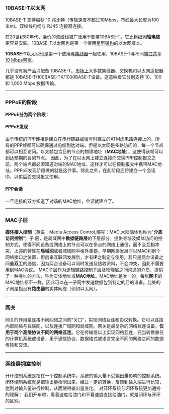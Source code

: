 

### **10BASE-T**以太网

10BASE-T 支持每秒 10 兆比特（传输速度不超过10Mbps，布线最大长度为100 米m)。双绞线电缆与 RJ45 连接器连接。

在20世纪80年代，廉价的双绞线被广泛用于部署10BASE-T，它比粗细[**同轴电缆**](https://www.techtarget.com/searchnetworking/definition/coaxial-cable-illustrated)更容易安装。10BASE-T以太网也是第一个使用[星型架构](https://www.techtarget.com/searchnetworking/definition/star-network)的以太网版本。

**10BASE-T**以太网也是第一个使用[与集线器](https://www.techtarget.com/searchnetworking/definition/hub)一起使用，10BASE-T与不同[端口共享 10 Mbps](https://www.techtarget.com/searchnetworking/definition/port)[带宽](https://www.techtarget.com/searchnetworking/definition/bandwidth)。

几乎没有新产品只配备 10BASE-T。[市场上](https://www.techtarget.com/searchnetworking/feature/Understanding-the-evolution-of-Ethernet)大多数集线器、交换机和以太网适配器都是 10BASE-T/100BASE-TX/1000BASE-T设备。这意味着它分别支持 10、100 和 1,000 Mbps 数据传输。



------

### PPPoE的阶段

**PPPoE分为两个阶段：**

#### PPPoE发现

由于传统的PPP连接是建立在串行链路或拨号时建立的ATM虚电路连接上的，所有的PPP帧都可以确保通过电缆到达对端。但是以太网是多路访问的，每一个节点都可以相互访问。以太帧包含目的节点的物理地址（**MAC地址**），这使得该帧可以到达预期的目的节点。 因此，为了在以太网上建立连接而交换PPP控制报文之前，两个端点都必须知道对端的MAC地址，这样才可以在控制报文中携带MAC地址。PPPoE发现阶段做的就是这件事。除此之外，在此阶段还将建立一个会话ID，以供后面交换报文使用。

#### PPP会话

一旦连接的双方知道了对端的MAC地址，会话就建立了。



------

### MAC子层

**媒体接入控制**（英语：Media Access Control,缩写：MAC,大陆简体也称为"**介质访问控制**”）子
层，是局域网中**数据链路层**的下层部分，提供寻址及媒体访问的控制方式，使得不同设备或网络上的节点可以在多点的网络上通信，而不会互相冲突，上述的特性在**局域网**或者城域网中格外重要。早期网络发展时以MAC判别个网络接口之位置，但后来互联网发展后，才有**IP**之制定与使用。若只是两台设备之间**全双工**的通信，因为两台设备可以同时发送及接收资料，不会冲突，因此不需要用到MAC协议。
MAC子层作为逻辑链路控制子层及物理层之间沟通的介质，提供了一种寻址的方法，称为实体地址或**MAC地址**。MAC地址是唯一的，每张**网卡**的MAC地址都不一样，因此可以在一子网中发送数据包到特定的目的设备。比处的子网是指没有**路由器**的实体网络（例如以太网）。



------

### 网关

网关的作用是连接不同网络之间的"关口"，实现网络互连和协议转换。它可以连接内部网络与互联网，以及连接广域网和局域网。网关是最复杂的网络互连设备，**仅用于两个高层协议不同的网络互连**。它在传输层以上实现网络互连，充当转换重任的计算机系统或设备，用于通信协议、数据格式或语言完全不同的网络之间的数据传输和交流。



------

### 网络层拥塞控制

开环控制系统是指在一个控制系统中，系统的输入量不受输出量影响的控制系统。闭环控制系统就是把输出量检测出来，经过一定的转换，反馈到输入端进行比较，达到对输入量进行控制，从而使得输出量变化。 对开环系统与闭环系统更加通俗的理解： 我们开车时，看着速度给油门和不看速度直接给油门，就是闭环与开环的区别。



------

